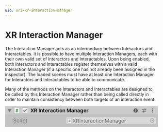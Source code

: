 ```yaml
---
uid: xri-xr-interaction-manager
---
```

# XR Interaction Manager

The Interaction Manager acts as an intermediary between Interactors and Interactables. It is possible to have multiple Interaction Managers, each with their own valid set of Interactors and Interactables. Upon being enabled, both Interactors and Interactables register themselves with a valid Interaction Manager (if a specific one has not already been assigned in the inspector). The loaded scenes must have at least one Interaction Manager for Interactors and Interactables to be able to communicate.

Many of the methods on the Interactors and Interactables are designed to be called by this Interaction Manager rather than being called directly in order to maintain consistency between both targets of an interaction event.

![XRInteractionManager component](images/xr-interaction-manager.png)
